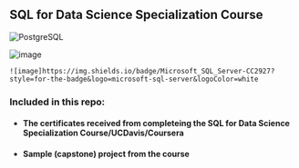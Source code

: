 ## SQL for Data Science Specialization Course

![PostgreSQL](https://a11ybadges.com/badge?logo=postgresql)


![image](https://github.com/ssoehdata/SQL_for_Data_Science_Specialization_Course/assets/150803481/7fdb4c26-a680-4985-9bc9-39a147d4f8d3)

 	![image]https://img.shields.io/badge/Microsoft_SQL_Server-CC2927?style=for-the-badge&logo=microsoft-sql-server&logoColor=white 


### Included in this repo:

#### <ul><li>The certificates received from completeing the SQL for Data Science Specialization Course/UCDavis/Coursera</li></ul>
#### <ul><li>Sample (capstone) project from the course</li></ul>

